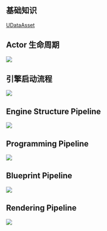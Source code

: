 
## 基础知识

[UDataAsset](https://github.com/HushengStudent/myUnreal/blob/main/Doc/Basics/basic_info_udataasset/basic_info_udataasset.md)

## Actor 生命周期

![](https://github.com/HushengStudent/myUnreal/blob/main/Doc/Basics/basic_knowledge/actorlifecycle1.png?raw=true)

## 引擎启动流程

![](https://github.com/HushengStudent/myUnreal/blob/main/Doc/Basics/basic_knowledge/engine.png?raw=true)

## Engine Structure Pipeline

![](https://github.com/HushengStudent/myUnreal/blob/main/Doc/Basics/basic_knowledge/engine_structure_pipeline.jpg?raw=true)

## Programming Pipeline

![](https://github.com/HushengStudent/myUnreal/blob/main/Doc/Basics/basic_knowledge/programming_pipeline.jpg?raw=true)

## Blueprint Pipeline

![](https://github.com/HushengStudent/myUnreal/blob/main/Doc/Basics/basic_knowledge/blueprint_pipeline.jpg?raw=true)

## Rendering Pipeline

![](https://github.com/HushengStudent/myUnreal/blob/main/Doc/Basics/basic_knowledge/rendering_pipeline.jpg?raw=true)
